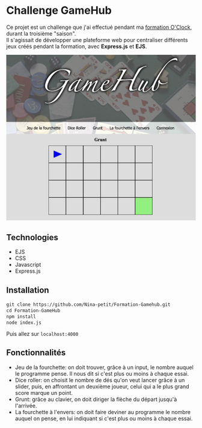 # Challenge GameHub
Ce projet est un challenge que j'ai effectué pendant ma [formation O'Clock](https://oclock.io/formations/developpeur-web-fullstack-javascript), durant la troisième "saison".\
Il s'agissait de développer une plateforme web pour centraliser différents jeux créés pendant la formation, avec **Express.js** et **EJS**.

![Capture d'écran du projet](screenshot.png)

## Technologies

- EJS
- CSS
- Javascript
- Express.js

## Installation

```
git clone https://github.com/Nina-petit/Formation-Gamehub.git
cd Formation-GameHub
npm install
node index.js
```
Puis allez sur `localhost:4000`

## Fonctionnalités

- Jeu de la fourchette: on doit trouver, grâce à un input, le nombre auquel le programme pense. Il nous dit si c'est plus ou moins à chaque essai.
- Dice roller: on choisit le nombre de dés qu'on veut lancer grâce à un slider, puis, en affrontant un deuxième joueur, celui qui a le plus grand score marque un point.
- Grunt: grâce au clavier, on doit diriger la flèche du départ jusqu'à l'arrivée.
- La fourchette à l'envers: on doit faire deviner au programme le nombre auquel on pense, en lui indiquant si c'est plus ou moins à chaque essai.
